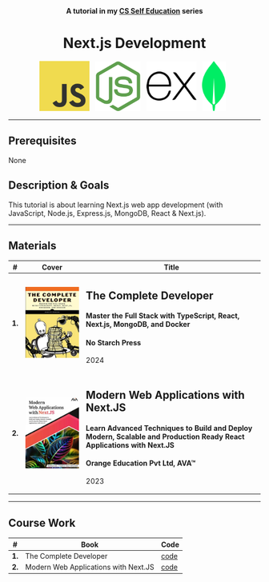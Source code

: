 <div align="center">
  <b>A tutorial in my <a href="https://github.com/abeerration/CS-Self-Education">CS Self Education</a> series</b>
  <h1>Next.js Development</h1>
  <img height="100" src="js.svg">&nbsp;&nbsp;
  <img height="100" src="nodejs.svg">&nbsp;&nbsp;
  <img height="100" src="expressjs.svg">&nbsp;&nbsp;
  <img height="100" src="mongodb.svg">&nbsp;&nbsp;
</div>

---

## Prerequisites

None

## Description & Goals

This tutorial is about learning Next.js web app development (with JavaScript, Node.js, Express.js, MongoDB, React & Next.js).

---

## Materials

| # | Cover | Title |
| ----------- | ----------- | ----------- |
| **1.** | ![](cover-1.jpg) | <h2>The Complete Developer</h2><h4>Master the Full Stack with TypeScript, React, Next.js, MongoDB, and Docker</h4><h4>No Starch Press</h4><p>2024</p> |
| **2.** | ![](cover-2.jpg) | <h2>Modern Web Applications with Next.JS</h2><h4>Learn Advanced Techniques to Build and Deploy Modern, Scalable and Production Ready React Applications with Next.JS</h4><h4>Orange Education Pvt Ltd, AVA™</h4><p>2023</p> |

---

## Course Work

| # | Book | Code |
| ----------- | ----------- | ----------- |
| **1.** | The Complete Developer | [code](https://github.com/abeerration/Next.js-Development/tree/main/1.%20The%20Complete%20Developer) |
| **2.** | Modern Web Applications with Next.JS | [code](https://github.com/abeerration/Next.js-Development/tree/main/2.%20Modern%20Web%20Applications%20with%20Next.JS) |
